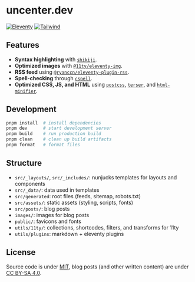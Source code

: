 # uncenter.dev

[![Eleventy](https://img.shields.io/badge/Eleventy-3.0.0--alpha.4-333333.svg?style=flat-square)](https://11ty.dev)
[![Tailwind](https://img.shields.io/badge/Tailwind_CSS-38B2AC?style=flat-square&logo=tailwind-css&logoColor=white)](https://tailwindcss.com)

## Features

-   **Syntax highlighting** with [`shikiji`](https://github.com/antfu/shikiji).
-   **Optimized images** with [`@11ty/eleventy-img`](https://github.com/11ty/eleventy-img).
-   **RSS feed** using [`@ryanccn/eleventy-plugin-rss`](https://github.com/ryanccn/eleventy-plugin-rss).
-   **Spell-checking** through [`cspell`](http://cspell.org/).
-   **Optimized CSS, JS, and HTML** using [`postcss`](https://postcss.org/), [`terser`](https://github.com/terser/terser), and [`html-minifier`](https://github.com/kangax/html-minifier).

## Development

```sh
pnpm install  # install dependencies
pnpm dev      # start development server
pnpm build    # run production build
pnpm clean    # clean up build artifacts
pnpm format   # format files
```

## Structure

-   `src/_layouts/`, `src/_includes/`: nunjucks templates for layouts and components
-   `src/_data/`: data used in templates
-   `src/generated`: root files (feeds, sitemap, robots.txt)
-   `src/assets/`: static assets (styling, scripts, fonts)
-   `src/posts/`: blog posts
-   `images/`: images for blog posts
-   `public/`: favicons and fonts
-   `utils/11ty/`: collections, shortcodes, filters, and transforms for 11ty
-   `utils/plugins`: markdown + eleventy plugins

## License

Source code is under [MIT](LICENSE), blog posts (and other written content) are under [CC BY-SA 4.0](LICENSE-content).
